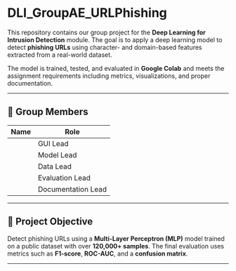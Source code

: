 # DLI_GroupAE_URLPhishing

This repository contains our group project for the **Deep Learning for Intrusion Detection** module. The goal is to apply a deep learning model to detect **phishing URLs** using character- and domain-based features extracted from a real-world dataset.

The model is trained, tested, and evaluated in **Google Colab** and meets the assignment requirements including metrics, visualizations, and proper documentation.

---

## 👥 Group Members

| Name | Role |
|------|------|
|    | GUI Lead |
|  | Model Lead |
|  | Data Lead |
| | Evaluation Lead |
|  | Documentation Lead |

---

## 🎯 Project Objective

Detect phishing URLs using a **Multi-Layer Perceptron (MLP)** model trained on a public dataset with over **120,000+ samples**. The final evaluation uses metrics such as **F1-score**, **ROC-AUC**, and a **confusion matrix**.

---
